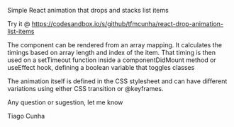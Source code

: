 Simple React animation that drops and stacks list items

Try it @ https://codesandbox.io/s/github/tfmcunha/react-drop-animation-list-items

The component can be rendered from an array mapping. It calculates the timings based on array length and 
index of the item. That timing is then used on a setTimeout function inside a componentDidMount method 
or useEffect hook, defining a boolean variable that toggles classes

The animation itself is defined in the CSS stylesheet and can have different variations using either
CSS transition or @keyframes.

Any question or sugestion, let me know

Tiago Cunha
